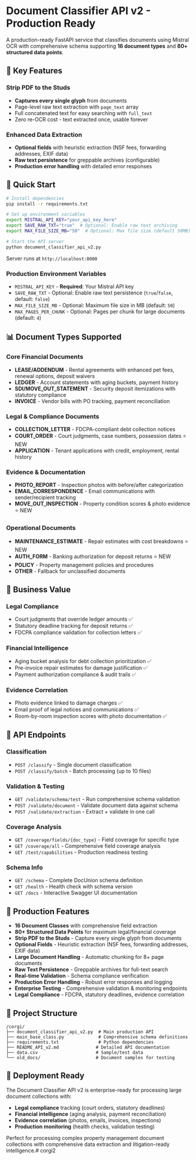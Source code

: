 # Document Classifier API v2 - Production Ready

A production-ready FastAPI service that classifies documents using Mistral OCR with comprehensive schema supporting **16 document types** and **80+ structured data points**.

## 🚀 Key Features

### Strip PDF to the Studs
- **Captures every single glyph** from documents
- Page-level raw text extraction with `page_text` array
- Full concatenated text for easy searching with `full_text`
- Zero re-OCR cost - text extracted once, usable forever

### Enhanced Data Extraction
- **Optional fields** with heuristic extraction (NSF fees, forwarding addresses, EXIF data)
- **Raw text persistence** for greppable archives (configurable)
- **Production error handling** with detailed error responses

## 🚀 Quick Start

```bash
# Install dependencies
pip install -r requirements.txt

# Set up environment variables
export MISTRAL_API_KEY="your_api_key_here"
export SAVE_RAW_TXT="true"  # Optional: Enable raw text archiving
export MAX_FILE_SIZE_MB="50"  # Optional: Max file size (default 50MB)

# Start the API server
python document_classifier_api_v2.py
```

Server runs at `http://localhost:8000`

### Production Environment Variables
- `MISTRAL_API_KEY` - **Required**: Your Mistral API key
- `SAVE_RAW_TXT` - Optional: Enable raw text persistence (`true`/`false`, default: `false`)
- `MAX_FILE_SIZE_MB` - Optional: Maximum file size in MB (default: `50`)
- `MAX_PAGES_PER_CHUNK` - Optional: Pages per chunk for large documents (default: `4`)

## 📊 Document Types Supported

### Core Financial Documents
- **LEASE/ADDENDUM** - Rental agreements with enhanced pet fees, renewal options, deposit waivers
- **LEDGER** - Account statements with aging buckets, payment history
- **SDI/MOVE_OUT_STATEMENT** - Security deposit itemizations with statutory compliance
- **INVOICE** - Vendor bills with PO tracking, payment reconciliation

### Legal & Compliance Documents  
- **COLLECTION_LETTER** - FDCPA-compliant debt collection notices
- **COURT_ORDER** - Court judgments, case numbers, possession dates ⭐ NEW
- **APPLICATION** - Tenant applications with credit, employment, rental history

### Evidence & Documentation
- **PHOTO_REPORT** - Inspection photos with before/after categorization
- **EMAIL_CORRESPONDENCE** - Email communications with sender/recipient tracking
- **MOVE_OUT_INSPECTION** - Property condition scores & photo evidence ⭐ NEW

### Operational Documents
- **MAINTENANCE_ESTIMATE** - Repair estimates with cost breakdowns ⭐ NEW
- **AUTH_FORM** - Banking authorization for deposit returns ⭐ NEW
- **POLICY** - Property management policies and procedures
- **OTHER** - Fallback for unclassified documents

## 🎯 Business Value

### Legal Compliance
- Court judgments that override ledger amounts ✅
- Statutory deadline tracking for deposit returns ✅
- FDCPA compliance validation for collection letters ✅

### Financial Intelligence
- Aging bucket analysis for debt collection prioritization ✅
- Pre-invoice repair estimates for damage justification ✅
- Payment authorization compliance & audit trails ✅

### Evidence Correlation
- Photo evidence linked to damage charges ✅
- Email proof of legal notices and communications ✅
- Room-by-room inspection scores with photo documentation ✅

## 📡 API Endpoints

### Classification
- `POST /classify` - Single document classification
- `POST /classify/batch` - Batch processing (up to 10 files)

### Validation & Testing
- `GET /validate/schema/test` - Run comprehensive schema validation
- `POST /validate/document` - Validate document data against schema
- `POST /validate/extraction` - Extract + validate in one call

### Coverage Analysis
- `GET /coverage/fields/{doc_type}` - Field coverage for specific type
- `GET /coverage/all` - Comprehensive field coverage analysis
- `GET /test/capabilities` - Production readiness testing

### Schema Info
- `GET /schema` - Complete DocUnion schema definition
- `GET /health` - Health check with schema version
- `GET /docs` - Interactive Swagger UI documentation

## 🔧 Production Features

- **16 Document Classes** with comprehensive field extraction
- **80+ Structured Data Points** for maximum legal/financial coverage
- **Strip PDF to the Studs** - Capture every single glyph from documents
- **Optional Fields** - Heuristic extraction (NSF fees, forwarding addresses, EXIF data)
- **Large Document Handling** - Automatic chunking for 8+ page documents
- **Raw Text Persistence** - Greppable archives for full-text search
- **Real-time Validation** - Schema compliance verification
- **Production Error Handling** - Robust error responses and logging
- **Enterprise Testing** - Comprehensive validation & monitoring endpoints
- **Legal Compliance** - FDCPA, statutory deadlines, evidence correlation

## 📁 Project Structure

```
/corgi/
├── document_classifier_api_v2.py  # Main production API
├── main_base_class.py             # Comprehensive schema definitions
├── requirements.txt               # Python dependencies
├── README_API_v2.md              # Detailed API documentation
├── data.csv                      # Sample/test data
└── old_docs/                     # Document samples for testing
```

## 🚀 Deployment Ready

The Document Classifier API v2 is enterprise-ready for processing large document collections with:
- **Legal compliance** tracking (court orders, statutory deadlines)
- **Financial intelligence** (aging analysis, payment reconciliation)  
- **Evidence correlation** (photos, emails, invoices, inspections)
- **Production monitoring** (health checks, validation testing)

Perfect for processing complex property management document collections with comprehensive data extraction and litigation-ready intelligence.# corgi2
